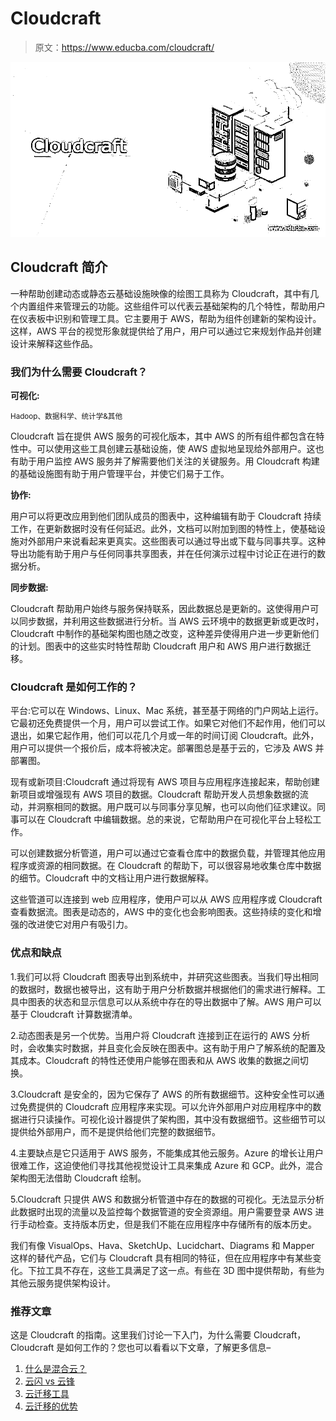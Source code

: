 # Cloudcraft

> 原文：<https://www.educba.com/cloudcraft/>

![Cloudcraft](img/f7ef14eee5339c67630687c596b5a78f.png)



## Cloudcraft 简介

一种帮助创建动态或静态云基础设施映像的绘图工具称为 Cloudcraft，其中有几个内置组件来管理云的功能。这些组件可以代表云基础架构的几个特性，帮助用户在仪表板中识别和管理工具。它主要用于 AWS，帮助为组件创建新的架构设计。这样，AWS 平台的视觉形象就提供给了用户，用户可以通过它来规划作品并创建设计来解释这些作品。

### 我们为什么需要 Cloudcraft？

**可视化:**

<small>Hadoop、数据科学、统计学&其他</small>

Cloudcraft 旨在提供 AWS 服务的可视化版本，其中 AWS 的所有组件都包含在特性中。可以使用这些工具创建云基础设施，使 AWS 虚拟地呈现给外部用户。这也有助于用户监控 AWS 服务并了解需要他们关注的关键服务。用 Cloudcraft 构建的基础设施图有助于用户管理平台，并使它们易于工作。

**协作:**

用户可以将更改应用到他们团队成员的图表中，这种编辑有助于 Cloudcraft 持续工作，在更新数据时没有任何延迟。此外，文档可以附加到图的特性上，使基础设施对外部用户来说看起来更真实。这些图表可以通过导出或下载与同事共享。这种导出功能有助于用户与任何同事共享图表，并在任何演示过程中讨论正在进行的数据分析。

**同步数据:**

Cloudcraft 帮助用户始终与服务保持联系，因此数据总是更新的。这使得用户可以同步数据，并利用这些数据进行分析。当 AWS 云环境中的数据更新或更改时，Cloudcraft 中制作的基础架构图也随之改变，这种差异使得用户进一步更新他们的计划。图表中的这些实时特性帮助 Cloudcraft 用户和 AWS 用户进行数据迁移。

### Cloudcraft 是如何工作的？

平台:它可以在 Windows、Linux、Mac 系统，甚至基于网络的门户网站上运行。它最初还免费提供一个月，用户可以尝试工作。如果它对他们不起作用，他们可以退出，如果它起作用，他们可以花几个月或一年的时间订阅 Cloudcraft。此外，用户可以提供一个报价后，成本将被决定。部署图总是基于云的，它涉及 AWS 并部署图。

现有或新项目:Cloudcraft 通过将现有 AWS 项目与应用程序连接起来，帮助创建新项目或增强现有 AWS 项目的数据。Cloudcraft 帮助开发人员想象数据的流动，并洞察相同的数据。用户既可以与同事分享见解，也可以向他们征求建议。同事可以在 Cloudcraft 中编辑数据。总的来说，它帮助用户在可视化平台上轻松工作。

可以创建数据分析管道，用户可以通过它查看仓库中的数据负载，并管理其他应用程序或资源的相同数据。在 Cloudcraft 的帮助下，可以很容易地收集仓库中数据的细节。Cloudcraft 中的文档让用户进行数据解释。

这些管道可以连接到 web 应用程序，使用户可以从 AWS 应用程序或 Cloudcraft 查看数据流。图表是动态的，AWS 中的变化也会影响图表。这些持续的变化和增强的改进使它对用户有吸引力。

### 优点和缺点

1.我们可以将 Cloudcraft 图表导出到系统中，并研究这些图表。当我们导出相同的数据时，数据也被导出，这有助于用户分析数据并根据他们的需求进行解释。工具中图表的状态和显示信息可以从系统中存在的导出数据中了解。AWS 用户可以基于 Cloudcraft 计算数据清单。

2.动态图表是另一个优势。当用户将 Cloudcraft 连接到正在运行的 AWS 分析时，会收集实时数据，并且变化会反映在图表中。这有助于用户了解系统的配置及其成本。Cloudcraft 的特性还使用户能够在图表和从 AWS 收集的数据之间切换。

3.Cloudcraft 是安全的，因为它保存了 AWS 的所有数据细节。这种安全性可以通过免费提供的 Cloudcraft 应用程序来实现。可以允许外部用户对应用程序中的数据进行只读操作。可视化设计器提供了架构图，其中没有数据细节。这些细节可以提供给外部用户，而不是提供给他们完整的数据细节。

4.主要缺点是它只适用于 AWS 服务，不能集成其他云服务。Azure 的增长让用户很难工作，这迫使他们寻找其他视觉设计工具来集成 Azure 和 GCP。此外，混合架构图无法借助 Cloudcraft 绘制。

5.Cloudcraft 只提供 AWS 和数据分析管道中存在的数据的可视化。无法显示分析此数据时出现的流量以及监控每个数据管道的安全资源组。用户需要登录 AWS 进行手动检查。支持版本历史，但是我们不能在应用程序中存储所有的版本历史。

我们有像 VisualOps、Hava、SketchUp、Lucidchart、Diagrams 和 Mapper 这样的替代产品，它们与 Cloudcraft 具有相同的特征，但在应用程序中有某些变化。下拉工具不存在，这些工具满足了这一点。有些在 3D 图中提供帮助，有些为其他云服务提供架构设计。

### 推荐文章

这是 Cloudcraft 的指南。这里我们讨论一下入门，为什么需要 Cloudcraft，Cloudcraft 是如何工作的？您也可以看看以下文章，了解更多信息–

1.  [什么是混合云？](https://www.educba.com/what-is-hybrid-cloud/)
2.  [云闪 vs 云锋](https://www.educba.com/cloudflare-vs-cloudfront/)
3.  [云迁移工具](https://www.educba.com/cloud-migration-tools/)
4.  [云迁移的优势](https://www.educba.com/cloud-migration-benefits/)





